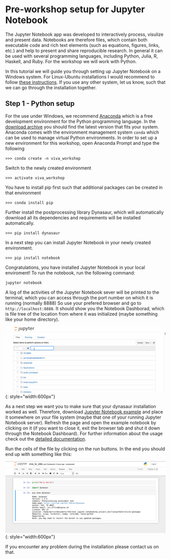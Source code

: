 # **Pre-workshop setup for Jupyter Notebook**

The Jupyter Notebook app was developed to interactively process, visulize and present data. Notebooks are therefore files, which contain both executable code and rich text elements (such as equations, figures, links, etc.) and help to present and share reproducible research.
In general it can be used with several programming languages, including Python, Julia, R, Haskell, and Ruby. For the workshop we will work with Python.

In this tutorial we will guide you through setting up Jupyter Notebook on a Windows system. 
For Linux-Ubuntu installations I would recommend to follow [these instructions](https://www.digitalocean.com/community/tutorials/how-to-set-up-jupyter-notebook-with-python-3-on-ubuntu-18-04). If you use any other system, let us know, such that we can go through the installation together.


## Step 1 - Python setup 

For the use under Windows, we recommend [Anaconda](https://www.anaconda.com/) which is a free development environment for the Python programming language. In the [download archive](https://www.anaconda.com/) you should find the latest version that fits your system.
Anaconda comes with the environment management system ```conda``` which can be used to manage virtual Python environments.
In order to set up a new environment for this workshop, open Anaconda Prompt and type the following

```
>>> conda create -n viva_workshop
```

Switch to the newly created environment

```
>>> activate viva_workshop
```

You have to install pip first such that additional packages can be created in that environment

```
>>> conda install pip
```

Further install the postprocessing library Dynasaur, which will automatically download all its dependencies 
and requirements will be installed automatically.

```
>>> pip install dynasaur
```
In a next step you can install Jupyter Notebook in your newly created environment. 

```
>>> pip install notebook
```

Congratulations, you have installed Jupyter Notebook in your local enviroment! 
To run the notebook, run the following command:

```
jupyter notebook
```

A log of the activities of the Jupyter Notebook sever will be printed to the terminal, 
which you can access through the port number on which it is running (normally 8888)
So use your prefered browser and go to ```http://localhost:8888```. It should show you 
the Notebook Dashborad, which is file tree of the location from where it was initialized 
(maybe something like your home directory). 

![JupyterNotebook](img/jupyter_notebook.gif){: style="width:600px"}



As a next step we want you to make sure that your dynasaur installation worked as well.
Therefore, download [Jupyter Notebook example](https://cloud.tugraz.at/index.php/s/Qz63xXRrGgzqQD5) 
and place it somewhere on your file system (maybe that one of your running Jupyter Notebook server).
Refresh the page and open the example notebook by clicking on it (if you want to close it, exit the browser 
tab and shut it down through the Notebook Dashboard). For further information about the usage check out the [detailed documentation](https://jupyter-notebook.readthedocs.io/en/stable/examples/Notebook/Notebook%20Basics.html).

Run the cells of the file by clicking on the run buttons. In the end you should end up with something like this:

![ExampleNotebook](img/example_notebook.png){: style="width:600px"}

If you encounter any problem during the installation please contact us on that.

